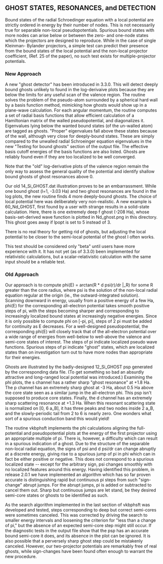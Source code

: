 ﻿## GHOST STATES, RESONANCES, and DETECTION

Bound states of the radial Schroedinger equation with a local potential are
strictly ordered in energy by their number of nodes.  This is not necessarily
true for separable non-local pseudopotentials.  Spurious bound states with
more nodes can arise below or between the zero- and one-node states which the
projectors are designed to reproduce.  While in the case of single Kleinman-
Bylander projectors, a simple test can predict their presence from the bound 
states of the local potential and the non-local projector coefficient,
(Ref. 25 of the paper), no such test exists for multiple-projector potentials.

### New Approach

A new "ghost detector" has been introduced in 3.3.0.  This will detect
deeply bound ghosts unlikely to found in the log-derivaive plots because
they are below the limits for any useful scan of the valence region.
The routine solves the problem of the pseudo-atom surrounded by a spherical
hard wall by a basis function method, mimicking how ghosts would show up
in a plane-wave calculation.  For each angular momentum, the routine computes
a set of radial basis functions that allow efficient calculation of a 
Hamiltonian matrix of the walled pseudopotential, and diagonalizes it.  
Eigenvalues lying below the wanted bound states (of the un-walled atom)
are tagged as ghosts.  "Proper" eigenvalues fall above these states because
of the wall, although very close for deeply-bound states.  These are 
simply compared to the unwalled radial Schroeinger equation eigenvalues
in the new "Testing for bound ghosts" section of the output file. The
effective basis cutoff energies of the basis functions are also listed.
Ghosts are reliably found even if they are too localized to be well converged.

Note that the "old" log-derivative plots of the valence region remain the
only way to assess the general quality of the potential and identify
shallow  bound ghosts of ghost resonances above 0.

Our old 14_Si_GHOST.dat illustration proves to be an embarrassment.  While
one bound ghost (l=1, -3.03 Ha) and two ghost resonances are found in the
log plots, the new routine finds 4 more deeply-bound ghosts.  The choice
of local potential here was deliberately very non-realistic.  A new
example is 60_Nd_GHOST, first found by a user with strange results in
a solid-state calculation.  Here, there is one extremely deep f ghost
(-208 Ha), whose basis-set-derived wave function is plotted in Nd_ghost.png
in this directory.  This ghost goes away if lpopt is set to 5 instead of 3.

There is no real theory for getting rid of ghosts, but adjusting the local
potential to be closer to the semi-local potential of the ghost l often
works.

This test should be considered only "beta" until users have more experience
with it.  It has not yet (as of 3.3.0) been implemented for relativistic
calculations, but a scalar-relativistic calculation with the same input
should be a reliable test.

### Old Approach

Our approach is to compute phi(E) = arctan(R * d psi(r)/dr |_R) for some R 
greater than the core radius, where psi is the solution of the non-local 
radial equation regular at the origin (ie., the outward-integrated solution).
Scanning downward in energy, usually from a positive energy of a few Ha, phi(E)
for the corresponding all-electron potential takes smooth positive steps
of pi, with the steps becoming sharper and corresponding to increasingly
localized bound states at increasingly negative energies.  Since it is only
possible to compute phi on [-pi, pi], steps of 2 pi must be added for
continuity as E decreases.  For a well-designed pseudopotential, the
corresponding phi(E) will closely track that of the all-electron potential
over a wide range of energies from well-below to well-above the valence
and semi-core states of interest.  The steps of pi indicate localized
pseudo wave functions.  Spurious steps of pi indicate "ghost" states, which
are localized states than on investigation turn out to have more nodes
than appropriate for their energies.

Ghosts are illustrated by the badly-designed 12_Si_GHOST psp generated by
the corresponding data file.  (To get something so bad an absurdly attractive
and long-ranged local potential was introduced.)  Examining the phi plots,
the s channel has a rather sharp "ghost resonance" at +1.8 Ha.  The p channel
has an extremely sharp ghost at -3 Ha, about 0.5 Ha above the core state
seen as a similar jump in the all-electron phi.  This psp isn't supposed to
produce core states.  Finally, the d channel has an extremely sharp
scattering resonance at +1.3 Ha.  When this resonant scattering state
is normalized on [0, 6 a_B], it has three peaks and two nodes inside 2 a_B,
and the slowly-periodic tail from 2 to 6 is nearly zero.  One wonders
what sort of a spurious conduction band this would yield!

The routine vkbphsft implements the phi calculations aligning the full-
potential and pseudopotential plots at the energy of the first projector
using an appropriate multiple of pi.  There is, however, a difficulty
which can result in a spurious indication of a ghost.  Due to the structure
of the separable non-local radial equation, the signs of psi and d psi/dr
can change abruptly at a discrete energy, giving rise to a spurious jump
of pi in phi which can in fact be either positive or negative.  This does
not correspond to a spurious localized state -- except for the arbitrary
sign, psi changes smoothly with no localized features around this energy.
Having identified this problem, in release 2.0.1 we have implemented
an algorithm which has so far proven accurate is distinguishing rapid but
continuous pi steps from such "sign-change" abrupt jumps.  For the abrupt
jumps, pi is added or subtracted to cancel them out.  Sharp but continuous
jumps are let stand, be they desired semi-core states or ghosts to be
identified as such.

As the search algorithm implemented in the last section of vkbphsft was
developed and tested, steps corresponding to deep but correct semi-cores
were sometimes canceled.  This was corrected by driving the search to
smaller energy intervals and loosening the criterion for "less than a
change of pi," but the absence of an expected semi-core step might still
occur.  If the diagnostic tests in the output file show that the psp has
an accurate bound semi-core it does, and its absence in the plot can be
ignored.  It is also possible that a perversely sharp ghost step could
be mistakenly canceled.  However, our two-projector potentials are
remarkably free of real ghosts, while sign-changes have been found often
enough to warrant the new procedure.
